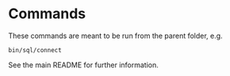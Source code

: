 # Commands

These commands are meant to be run from the parent folder, e.g.

    bin/sql/connect

See the main README for further information.
